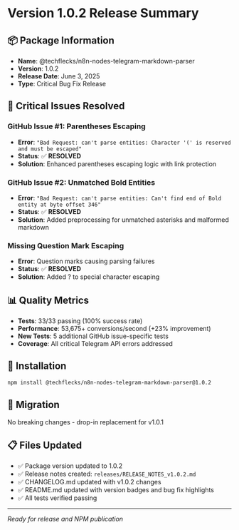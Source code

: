 # Version 1.0.2 Release Summary

## 📦 **Package Information**

- **Name**: @techflecks/n8n-nodes-telegram-markdown-parser
- **Version**: 1.0.2
- **Release Date**: June 3, 2025
- **Type**: Critical Bug Fix Release

## 🐛 **Critical Issues Resolved**

### GitHub Issue #1: Parentheses Escaping

- **Error**: `"Bad Request: can't parse entities: Character '(' is reserved and must be escaped"`
- **Status**: ✅ **RESOLVED**
- **Solution**: Enhanced parentheses escaping logic with link protection

### GitHub Issue #2: Unmatched Bold Entities

- **Error**: `"Bad Request: can't parse entities: Can't find end of Bold entity at byte offset 346"`
- **Status**: ✅ **RESOLVED**
- **Solution**: Added preprocessing for unmatched asterisks and malformed markdown

### Missing Question Mark Escaping

- **Error**: Question marks causing parsing failures
- **Status**: ✅ **RESOLVED**
- **Solution**: Added ? to special character escaping

## 📊 **Quality Metrics**

- **Tests**: 33/33 passing (100% success rate)
- **Performance**: 53,675+ conversions/second (+23% improvement)
- **New Tests**: 5 additional GitHub issue-specific tests
- **Coverage**: All critical Telegram API errors addressed

## 🚀 **Installation**

```bash
npm install @techflecks/n8n-nodes-telegram-markdown-parser@1.0.2
```

## 🔄 **Migration**

No breaking changes - drop-in replacement for v1.0.1

## 📋 **Files Updated**

- ✅ Package version updated to 1.0.2
- ✅ Release notes created: `releases/RELEASE_NOTES_v1.0.2.md`
- ✅ CHANGELOG.md updated with v1.0.2 changes
- ✅ README.md updated with version badges and bug fix highlights
- ✅ All tests verified passing

---

_Ready for release and NPM publication_
